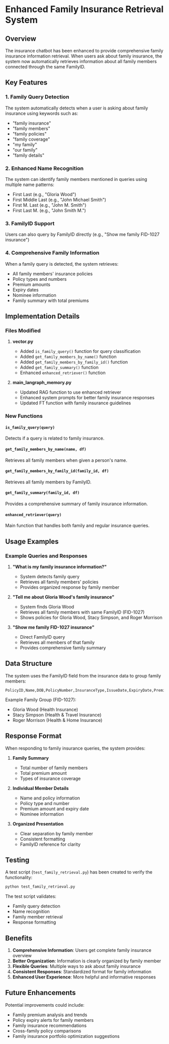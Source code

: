 # Enhanced Family Insurance Retrieval System

## Overview

The insurance chatbot has been enhanced to provide comprehensive family insurance information retrieval. When users ask about family insurance, the system now automatically retrieves information about all family members connected through the same FamilyID.

## Key Features

### 1. Family Query Detection
The system automatically detects when a user is asking about family insurance using keywords such as:
- "family insurance"
- "family members"
- "family policies"
- "family coverage"
- "my family"
- "our family"
- "family details"

### 2. Enhanced Name Recognition
The system can identify family members mentioned in queries using multiple name patterns:
- First Last (e.g., "Gloria Wood")
- First Middle Last (e.g., "John Michael Smith")
- First M. Last (e.g., "John M. Smith")
- First Last M. (e.g., "John Smith M.")

### 3. FamilyID Support
Users can also query by FamilyID directly (e.g., "Show me family FID-1027 insurance")

### 4. Comprehensive Family Information
When a family query is detected, the system retrieves:
- All family members' insurance policies
- Policy types and numbers
- Premium amounts
- Expiry dates
- Nominee information
- Family summary with total premiums

## Implementation Details

### Files Modified

1. **vector.py**
   - Added `is_family_query()` function for query classification
   - Added `get_family_members_by_name()` function
   - Added `get_family_members_by_family_id()` function
   - Added `get_family_summary()` function
   - Enhanced `enhanced_retriever()` function

2. **main_langraph_memory.py**
   - Updated RAG function to use enhanced retriever
   - Enhanced system prompts for better family insurance responses
   - Updated FT function with family insurance guidelines

### New Functions

#### `is_family_query(query)`
Detects if a query is related to family insurance.

#### `get_family_members_by_name(name, df)`
Retrieves all family members when given a person's name.

#### `get_family_members_by_family_id(family_id, df)`
Retrieves all family members by FamilyID.

#### `get_family_summary(family_id, df)`
Provides a comprehensive summary of family insurance information.

#### `enhanced_retriever(query)`
Main function that handles both family and regular insurance queries.

## Usage Examples

### Example Queries and Responses

1. **"What is my family insurance information?"**
   - System detects family query
   - Retrieves all family members' policies
   - Provides organized response by family member

2. **"Tell me about Gloria Wood's family insurance"**
   - System finds Gloria Wood
   - Retrieves all family members with same FamilyID (FID-1027)
   - Shows policies for Gloria Wood, Stacy Simpson, and Roger Morrison

3. **"Show me family FID-1027 insurance"**
   - Direct FamilyID query
   - Retrieves all members of that family
   - Provides comprehensive family summary

## Data Structure

The system uses the FamilyID field from the insurance data to group family members:

```csv
PolicyID,Name,DOB,PolicyNumber,InsuranceType,IssueDate,ExpiryDate,PremiumAmount,AccountNumber,IFSCCode,GSTNumber,FamilyID,NomineeName,Details
```

Example Family Group (FID-1027):
- Gloria Wood (Health Insurance)
- Stacy Simpson (Health & Travel Insurance)
- Roger Morrison (Health & Home Insurance)

## Response Format

When responding to family insurance queries, the system provides:

1. **Family Summary**
   - Total number of family members
   - Total premium amount
   - Types of insurance coverage

2. **Individual Member Details**
   - Name and policy information
   - Policy type and number
   - Premium amount and expiry date
   - Nominee information

3. **Organized Presentation**
   - Clear separation by family member
   - Consistent formatting
   - FamilyID reference for clarity

## Testing

A test script (`test_family_retrieval.py`) has been created to verify the functionality:

```bash
python test_family_retrieval.py
```

The test script validates:
- Family query detection
- Name recognition
- Family member retrieval
- Response formatting

## Benefits

1. **Comprehensive Information**: Users get complete family insurance overview
2. **Better Organization**: Information is clearly organized by family member
3. **Flexible Queries**: Multiple ways to ask about family insurance
4. **Consistent Responses**: Standardized format for family information
5. **Enhanced User Experience**: More helpful and informative responses

## Future Enhancements

Potential improvements could include:
- Family premium analysis and trends
- Policy expiry alerts for family members
- Family insurance recommendations
- Cross-family policy comparisons
- Family insurance portfolio optimization suggestions 